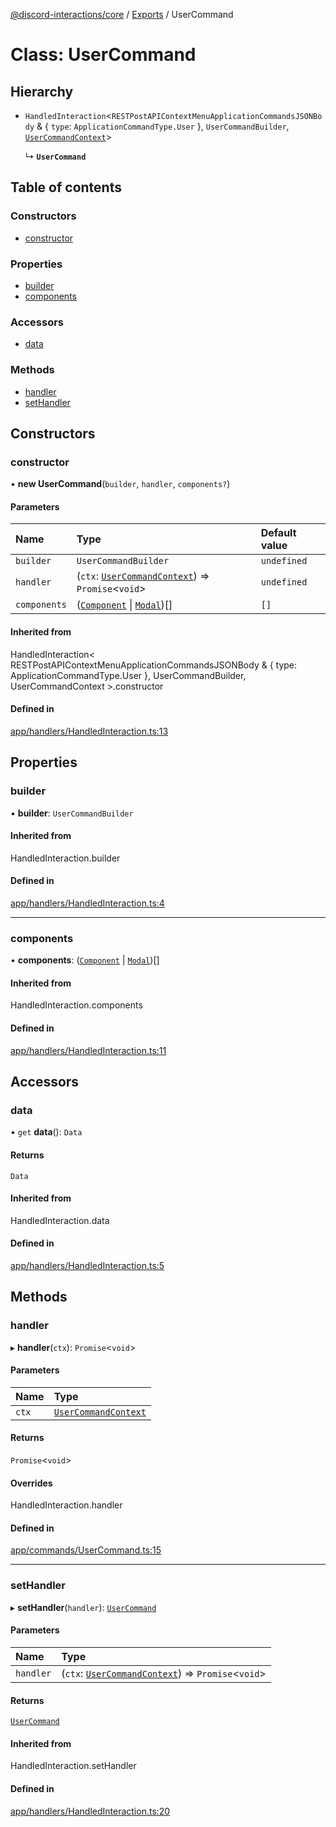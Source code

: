 [@discord-interactions/core](../README.md) / [Exports](../modules.md) / UserCommand

# Class: UserCommand

## Hierarchy

- `HandledInteraction`<`RESTPostAPIContextMenuApplicationCommandsJSONBody` & { `type`: `ApplicationCommandType.User`  }, `UserCommandBuilder`, [`UserCommandContext`](UserCommandContext.md)\>

  ↳ **`UserCommand`**

## Table of contents

### Constructors

- [constructor](UserCommand.md#constructor)

### Properties

- [builder](UserCommand.md#builder)
- [components](UserCommand.md#components)

### Accessors

- [data](UserCommand.md#data)

### Methods

- [handler](UserCommand.md#handler)
- [setHandler](UserCommand.md#sethandler)

## Constructors

### constructor

• **new UserCommand**(`builder`, `handler`, `components?`)

#### Parameters

| Name | Type | Default value |
| :------ | :------ | :------ |
| `builder` | `UserCommandBuilder` | `undefined` |
| `handler` | (`ctx`: [`UserCommandContext`](UserCommandContext.md)) => `Promise`<`void`\> | `undefined` |
| `components` | ([`Component`](../modules.md#component) \| [`Modal`](Modal.md))[] | `[]` |

#### Inherited from

HandledInteraction<
  RESTPostAPIContextMenuApplicationCommandsJSONBody & { type: ApplicationCommandType.User },
  UserCommandBuilder,
  UserCommandContext
\>.constructor

#### Defined in

[app/handlers/HandledInteraction.ts:13](https://github.com/ssMMiles/discord-interactions/blob/ef474ab/packages/core/src/app/handlers/HandledInteraction.ts#L13)

## Properties

### builder

• **builder**: `UserCommandBuilder`

#### Inherited from

HandledInteraction.builder

#### Defined in

[app/handlers/HandledInteraction.ts:4](https://github.com/ssMMiles/discord-interactions/blob/ef474ab/packages/core/src/app/handlers/HandledInteraction.ts#L4)

___

### components

• **components**: ([`Component`](../modules.md#component) \| [`Modal`](Modal.md))[]

#### Inherited from

HandledInteraction.components

#### Defined in

[app/handlers/HandledInteraction.ts:11](https://github.com/ssMMiles/discord-interactions/blob/ef474ab/packages/core/src/app/handlers/HandledInteraction.ts#L11)

## Accessors

### data

• `get` **data**(): `Data`

#### Returns

`Data`

#### Inherited from

HandledInteraction.data

#### Defined in

[app/handlers/HandledInteraction.ts:5](https://github.com/ssMMiles/discord-interactions/blob/ef474ab/packages/core/src/app/handlers/HandledInteraction.ts#L5)

## Methods

### handler

▸ **handler**(`ctx`): `Promise`<`void`\>

#### Parameters

| Name | Type |
| :------ | :------ |
| `ctx` | [`UserCommandContext`](UserCommandContext.md) |

#### Returns

`Promise`<`void`\>

#### Overrides

HandledInteraction.handler

#### Defined in

[app/commands/UserCommand.ts:15](https://github.com/ssMMiles/discord-interactions/blob/ef474ab/packages/core/src/app/commands/UserCommand.ts#L15)

___

### setHandler

▸ **setHandler**(`handler`): [`UserCommand`](UserCommand.md)

#### Parameters

| Name | Type |
| :------ | :------ |
| `handler` | (`ctx`: [`UserCommandContext`](UserCommandContext.md)) => `Promise`<`void`\> |

#### Returns

[`UserCommand`](UserCommand.md)

#### Inherited from

HandledInteraction.setHandler

#### Defined in

[app/handlers/HandledInteraction.ts:20](https://github.com/ssMMiles/discord-interactions/blob/ef474ab/packages/core/src/app/handlers/HandledInteraction.ts#L20)
